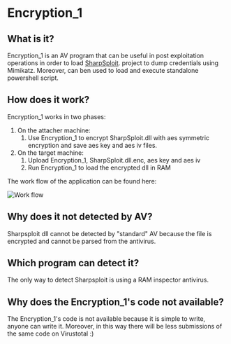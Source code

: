 # Encryption\_1

## What is it?

Encryption\_1 is an AV program that can be useful in post exploitation operations in order to load [SharpSploit](https://github.com/cobbr/SharpSploit). project to dump credentials using Mimikatz. Moreover, can ben used to load and execute standalone powershell script.

## How does it work?

Encryption_1 works in two phases:

1. On the attacher machine:
	1. Use Encryption\_1 to encrypt SharpSploit.dll with aes symmetric encryption and save aes key and aes iv files.
2. On the target machine:
	1. Upload Encryption\_1, SharpSploit.dll.enc, aes key and aes iv
	2. Run Encryption\_1 to load the encrypted dll in RAM

The work flow of the application can be found here:

![Work flow](work_flow.png)

## Why does it not detected by AV?

Sharpsploit dll cannot be detected by "standard" AV because the file is encrypted and cannot be parsed from the antivirus.

## Which program can detect it?

The only way to detect Sharpsploit is using a RAM inspector antivirus.

## Why does the Encryption\_1's code not available?

The Encryption\_1's code is not available because it is simple to write, anyone can write it. Moreover, in this way there will be less submissions of the same code on Virustotal :)
